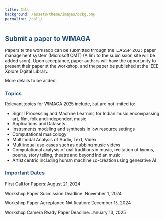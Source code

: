 ```yaml
---
title: Call
background: /assets/theme/images/bckg.png
permalink: /call/
---
```


## **<span style="color:#2B547E">Submit a paper to WIMAGA </span>**

Papers to the workshop can be submitted through the ICASSP-2025 paper management system (Microsoft CMT) (A link to the submission site will be added soon). Upon acceptance, paper authors will have the opportunity to present their paper at the workshop, and the paper be published at the IEEE Xplore Digital Library.

More details to be added. 

### **<span style="color:#2B547E">Topics</span>**

Relevant topics for WIMAGA 2025 include, but are not limited to:

- Signal Processing and Machine Learning for Indian music encompassing art, film, folk and independent music
- Applications and Datasets
- Instruments modeling and synthesis in low resource settings
- Computational musicology
- Multimodal Analysis of Audio, Text, Video
- Multilingual use-cases such as dubbing music videos
- Computational analysis of oral traditions in music, recitation of hymns, poems, story telling, theatre and beyond Indian music
- Artist centric including human machine co-creation using generative AI

### **<span style="color:#2B547E">Important Dates</span>**

First Call for Papers: August 21, 2024

Workshop Paper Submission Deadline: November 1, 2024

Workshop Paper Acceptance Notification: December 18, 2024

Workshop Camera Ready Paper Deadline: January 13, 2025
